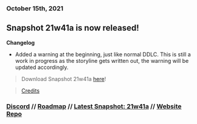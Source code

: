 ### October 15th, 2021
## Snapshot 21w41a is now released!
**__Changelog__**
- Added a warning at the beginning, just like normal DDLC. This is still a work in progress as the storyline gets written out, the warning will be updated accordingly.
> Download Snapshot 21w41a [here](https://github.com/keatonbuilder/dde/releases/download/snap-21w41a/21w41a.zip)!

> [Credits](https://github.com/keatonbuilder/dde/releases/download/snap-21w41a/Credits.txt)
### [Discord](https://discord.gg/eMTNBhrWGG) // [Roadmap](https://doki-extended.notion.site/0eca9a10ef304293841c04cf554eb939?v=2789a2bffb194bd484e824164c509873) // [Latest Snapshot: 21w41a](https://github.com/keatonbuilder/dde/releases/tag/snap-21w41a) // [Website Repo](https://github.com/keatonbuilder/dde-website)
